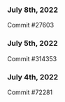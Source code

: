 ### July 8th, 2022

Commit #27603

### July 5th, 2022

Commit #314353


### July 4th, 2022

Commit #72281
